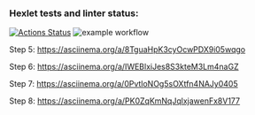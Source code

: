 ### Hexlet tests and linter status:
[![Actions Status](https://github.com/xGEFx/php-project-lvl1/workflows/hexlet-check/badge.svg)](https://github.com/xGEFx/php-project-lvl1/actions)
![example workflow](https://github.com/xGEFx/php-project-lvl1/actions/workflows/main.yml/badge.svg)

Step 5: https://asciinema.org/a/8TguaHpK3cyOcwPDX9i05wqgo

Step 6: https://asciinema.org/a/IWEBlxiJes8S3kteM3Lm4naGZ

Step 7: https://asciinema.org/a/0PvtloNOg5sOXtfn4NAJy0405

Step 8: https://asciinema.org/a/PK0ZqKmNqJqlxjawenFx8V177